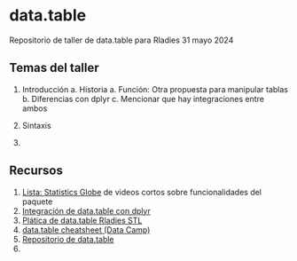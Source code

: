 # data.table
Repositorio de taller de data.table para Rladies 31 mayo 2024

## Temas del taller

1. Introducción
   a. Historia
   a. Función: Otra propuesta para manipular tablas
   b. Diferencias con dplyr
   c. Mencionar que hay integraciones entre ambos

2. Sintaxis

3. 





## Recursos 

1. [Lista: Statistics Globe](https://www.youtube.com/playlist?list=PLu6UwBFCnlEcb47DE-yWPjoEeZp10PDJz) de videos cortos sobre funcionalidades del paquete
2. [Integración de data.table con dplyr](https://www.youtube.com/watch?v=r0ricexnF6A&ab_channel=BusinessScience)
3. [Plática de data.table Rladies STL](https://www.youtube.com/watch?v=8wAv5nCRiUo&ab_channel=RLadiesSTL)
4. [data.table cheatsheet (Data Camp)](https://images.datacamp.com/image/upload/v1653830846/Marketing/Blog/data_table_cheat_sheet.pdf)
5. [Repositorio de data.table](https://github.com/Rdatatable/data.table)
6. 
